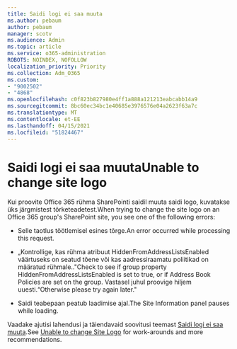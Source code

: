 ```yaml
---
title: Saidi logi ei saa muuta
ms.author: pebaum
author: pebaum
manager: scotv
ms.audience: Admin
ms.topic: article
ms.service: o365-administration
ROBOTS: NOINDEX, NOFOLLOW
localization_priority: Priority
ms.collection: Adm_O365
ms.custom:
- "9002502"
- "4868"
ms.openlocfilehash: c0f823b827980e4ff1a888a121213eabcabb14a9
ms.sourcegitcommit: 8bc60ec34bc1e40685e3976576e04a2623f63a7c
ms.translationtype: MT
ms.contentlocale: et-EE
ms.lasthandoff: 04/15/2021
ms.locfileid: "51824467"
---
```

# <a name="unable-to-change-site-logo"></a><span data-ttu-id="d1630-102">Saidi logi ei saa muuta</span><span class="sxs-lookup"><span data-stu-id="d1630-102">Unable to change site logo</span></span>

<span data-ttu-id="d1630-103">Kui proovite Office 365 rühma SharePointi saidil muuta saidi logo, kuvatakse üks järgmistest tõrketeadetest.</span><span class="sxs-lookup"><span data-stu-id="d1630-103">When trying to change the site logo on an Office 365 group's SharePoint site, you see one of the following errors:</span></span>

- <span data-ttu-id="d1630-104">Selle taotlus töötlemisel esines tõrge.</span><span class="sxs-lookup"><span data-stu-id="d1630-104">An error occurred while processing this request.</span></span>

- <span data-ttu-id="d1630-105">„Kontrollige, kas rühma atribuut HiddenFromAddressListsEnabled väärtuseks on seatud tõene või kas aadressiraamatu poliitikad on määratud rühmale..</span><span class="sxs-lookup"><span data-stu-id="d1630-105">"Check to see if group property HiddenFromAddressListsEnabled is set to true, or if Address Book Policies are set on the group.</span></span> <span data-ttu-id="d1630-106">Vastasel juhul proovige hiljem uuesti.“</span><span class="sxs-lookup"><span data-stu-id="d1630-106">Otherwise please try again later."</span></span>

- <span data-ttu-id="d1630-107">Saidi teabepaan peatub laadimise ajal.</span><span class="sxs-lookup"><span data-stu-id="d1630-107">The Site Information panel pauses while loading.</span></span>

<span data-ttu-id="d1630-108">Vaadake ajutisi lahendusi ja täiendavaid soovitusi teemast [Saidi logi ei saa muuta](https://docs.microsoft.com/sharepoint/troubleshoot/sites/error-when-changing-o365-site-logo).</span><span class="sxs-lookup"><span data-stu-id="d1630-108">See [Unable to change Site Logo](https://docs.microsoft.com/sharepoint/troubleshoot/sites/error-when-changing-o365-site-logo) for work-arounds and more recommendations.</span></span>
